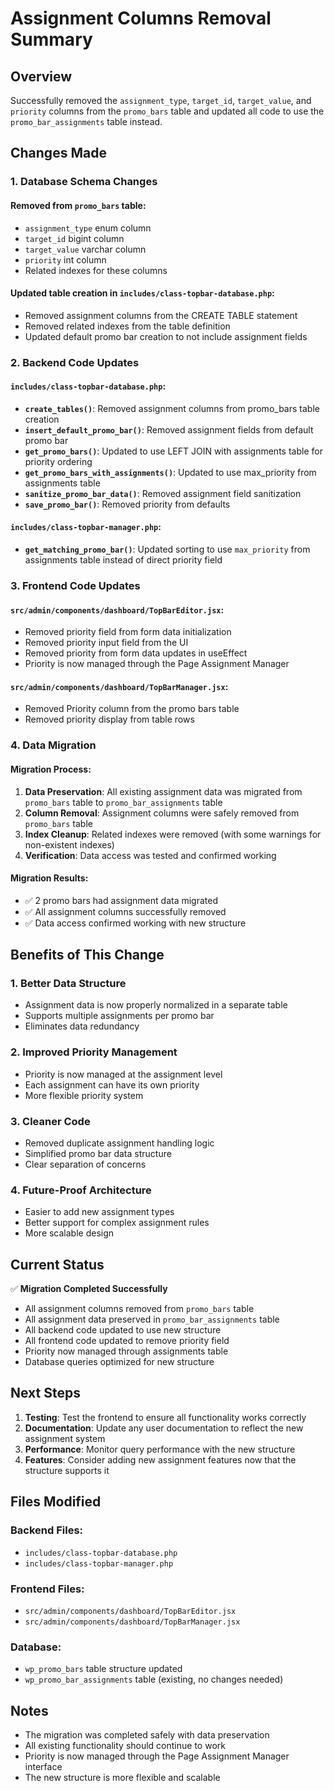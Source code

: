 # Assignment Columns Removal Summary

## Overview
Successfully removed the `assignment_type`, `target_id`, `target_value`, and `priority` columns from the `promo_bars` table and updated all code to use the `promo_bar_assignments` table instead.

## Changes Made

### 1. Database Schema Changes

#### Removed from `promo_bars` table:
- `assignment_type` enum column
- `target_id` bigint column  
- `target_value` varchar column
- `priority` int column
- Related indexes for these columns

#### Updated table creation in `includes/class-topbar-database.php`:
- Removed assignment columns from the CREATE TABLE statement
- Removed related indexes from the table definition
- Updated default promo bar creation to not include assignment fields

### 2. Backend Code Updates

#### `includes/class-topbar-database.php`:
- **`create_tables()`**: Removed assignment columns from promo_bars table creation
- **`insert_default_promo_bar()`**: Removed assignment fields from default promo bar
- **`get_promo_bars()`**: Updated to use LEFT JOIN with assignments table for priority ordering
- **`get_promo_bars_with_assignments()`**: Updated to use max_priority from assignments table
- **`sanitize_promo_bar_data()`**: Removed assignment field sanitization
- **`save_promo_bar()`**: Removed priority from defaults

#### `includes/class-topbar-manager.php`:
- **`get_matching_promo_bar()`**: Updated sorting to use `max_priority` from assignments table instead of direct priority field

### 3. Frontend Code Updates

#### `src/admin/components/dashboard/TopBarEditor.jsx`:
- Removed priority field from form data initialization
- Removed priority input field from the UI
- Removed priority from form data updates in useEffect
- Priority is now managed through the Page Assignment Manager

#### `src/admin/components/dashboard/TopBarManager.jsx`:
- Removed Priority column from the promo bars table
- Removed priority display from table rows

### 4. Data Migration

#### Migration Process:
1. **Data Preservation**: All existing assignment data was migrated from `promo_bars` table to `promo_bar_assignments` table
2. **Column Removal**: Assignment columns were safely removed from `promo_bars` table
3. **Index Cleanup**: Related indexes were removed (with some warnings for non-existent indexes)
4. **Verification**: Data access was tested and confirmed working

#### Migration Results:
- ✅ 2 promo bars had assignment data migrated
- ✅ All assignment columns successfully removed
- ✅ Data access confirmed working with new structure

## Benefits of This Change

### 1. **Better Data Structure**
- Assignment data is now properly normalized in a separate table
- Supports multiple assignments per promo bar
- Eliminates data redundancy

### 2. **Improved Priority Management**
- Priority is now managed at the assignment level
- Each assignment can have its own priority
- More flexible priority system

### 3. **Cleaner Code**
- Removed duplicate assignment handling logic
- Simplified promo bar data structure
- Clear separation of concerns

### 4. **Future-Proof Architecture**
- Easier to add new assignment types
- Better support for complex assignment rules
- More scalable design

## Current Status

✅ **Migration Completed Successfully**

- All assignment columns removed from `promo_bars` table
- All assignment data preserved in `promo_bar_assignments` table
- All backend code updated to use new structure
- All frontend code updated to remove priority field
- Priority now managed through assignments table
- Database queries optimized for new structure

## Next Steps

1. **Testing**: Test the frontend to ensure all functionality works correctly
2. **Documentation**: Update any user documentation to reflect the new assignment system
3. **Performance**: Monitor query performance with the new structure
4. **Features**: Consider adding new assignment features now that the structure supports it

## Files Modified

### Backend Files:
- `includes/class-topbar-database.php`
- `includes/class-topbar-manager.php`

### Frontend Files:
- `src/admin/components/dashboard/TopBarEditor.jsx`
- `src/admin/components/dashboard/TopBarManager.jsx`

### Database:
- `wp_promo_bars` table structure updated
- `wp_promo_bar_assignments` table (existing, no changes needed)

## Notes

- The migration was completed safely with data preservation
- All existing functionality should continue to work
- Priority is now managed through the Page Assignment Manager interface
- The new structure is more flexible and scalable
